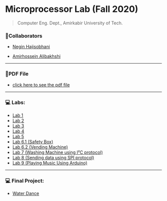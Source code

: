 # Microprocessor Lab (Fall 2020)

> Computer Eng. Dept., Amirkabir University of Tech.

### 👥Collaborators

- [Negin Hajisobhani](https://github.com/neginhsobhani)

- [Amirhossein Alibakhshi](https://github.com/amir78729)

---

### 📝PDF File

- [click here to see the pdf file](https://github.com/amir78729/Microprocessor-Lab/blob/main/Microlab99.pdf)

---

### 💻 Labs:

- [Lab 1](https://github.com/amir78729/Microprocessor-Lab/tree/master/Lab-01)
- [Lab 2](https://github.com/amir78729/Microprocessor-Lab/tree/master/Lab-02)
- [Lab 3](https://github.com/amir78729/Microprocessor-Lab/tree/master/Lab-03)
- [Lab 4](https://github.com/amir78729/Microprocessor-Lab/tree/master/Lab-04)
- [Lab 5](https://github.com/amir78729/Microprocessor-Lab/tree/master/Lab-05)
- [Lab 6.1 (Safety Box)](https://github.com/amir78729/Microprocessor-Lab/tree/main/Lab-06%20(Safety%20Box))
- [Lab 6.2 (Vending Machine)](https://github.com/amir78729/Microprocessor-Lab/tree/main/Lab-06%20(Vending%20Machine))
- [Lab 7 (Washing Machine using I²C protocol)](https://github.com/amir78729/Microprocessor-Lab/tree/main/Lab-07%20(washing%20machine))
- [Lab 8 (Sending data using SPI protocol)](https://github.com/amir78729/Microprocessor-Lab/tree/main/Lab-08)
- [Lab 9 (Playing Music Using Arduino)](https://github.com/amir78729/Microprocessor-Lab/tree/main/Lab-09)

---

### 💻 Final Project:
- [Water Dance](https://github.com/amir78729/Microprocessor-Lab/tree/main/Final%20Project)
